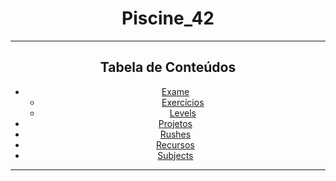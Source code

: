 <a name="readme-top"></a>
<div align="center">

# Piscine_42

___
## Tabela de Conteúdos

<!-- mtoc-start -->

* [Exame](https://github.com/rickymercury/Piscine_42/tree/master/Exame)
    * [Exercícios](https://github.com/rickymercury/Piscine_42/tree/master/Exame/Exerc%C3%ADcios)
    * [Levels](https://github.com/rickymercury/Piscine_42/tree/master/Exame/Levels)
* [Projetos](https://github.com/rickymercury/Piscine_42/tree/master/Projetos)
* [Rushes](https://github.com/rickymercury/Piscine_42/tree/master/Rushes)
* [Recursos](https://github.com/rickymercury/Piscine_42/tree/master/Recursos)
* [Subjects](https://github.com/rickymercury/Piscine_42/tree/master/Subjects)

<!-- mtoc-end -->
___

</div>
